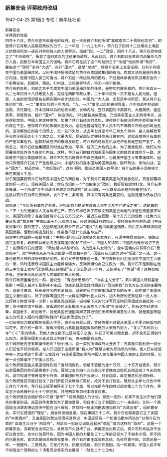### 新筹安会  评蒋政府改组

1947-04-25
第1版()
专栏：新华社社论

    新筹安会
    评蒋政府改组
    四月十八日，蒋介石宣布改组他的政府。这一天是蒋介石的所谓“奠都南京二十周年纪念日”，即是蒋介石背叛人民篡窃政权的日子。二十年前（一九二七年），蒋介石于四月十二日屠杀上海起义的曾经和他一道反对共同敌人的人民群众，造成“四、一二”政变。四月十八日，蒋介石宣布成立了“中央政府”，叛变了当时武汉的正统革命政府。从此以后，蒋介石即以反革命内战屠杀几百万人民，招致日本帝国主义的侵略。蒋介石现在挑了这个可耻的日子“改组”他的所谓“政府”，要由这个“政府”主持“大选”，召开“国大”，选举“总统”，使蒋介石坐上金銮宝殿，以利于完成变中国为美国殖民地，以利于维持摇摇欲坠的蒋介石卖国贼集团的统治。而其方法则是借外债与打内战。但是中国人民已可看出，蒋介石这一改组政府的把戏，不过是继承袁世凯旧筹安会的一个新筹安会。其媚外、残民、打内战、走死路等特点，将无一而不相像。
    蒋介石的危机，和他之急于完成变中国为美国殖民地的任务，是密切的联系着的。蒋介石自从一九二七年四月十八日叛变人民，完成法西斯专政以来，二十年中没有一天不是与人民为敌。但是，人民的觉悟却是在长期实践中逐步达到的。中国的广大人民，尤其是中间阶层，是从蒋介石集团在“四、一二”事变以后的十年内战，“九、一八”事变以后的丧权辱国，八年抗战中的退却逃跑、贪污腐化，日本投降以后的劫收自肥、发动内战、签订卖国的中美商约、大借美债、留驻美军、背叛政协、擅开“国大”、制造伪宪、不惜破裂民族团结、充当美帝国主义走狗等事实，逐渐得到觉悟。中国人民这种觉悟，加重了蒋介石统治的危机，使得蒋介石统治机构不能照旧不变的存在下去，使得蒋介石的欺骗失去效力。这就是普遍存在于人民中的不满蒋介石统治的政治危机。进攻解放区的各个战场上，无一处不失败，从去年七月至今年三月九个月中，被人民解放军歼灭的正规军达七十个旅之众，大量伪军、保安部队之被歼尚未计算在内。这就造成蒋介石面前的严重军事危机。因其财政经济的极端反动性，蒋介石的财政危机与经济危机是空前严重了。总而言之，蒋介石统治集团是同时处在政治、军事、经济三大危机之中。为了挽救危机，他们认为需要继续借外债与继续打内战。这样，蒋介石们的目的和美国帝国主义的目的变成完全一致，这就是变中国为美国殖民地。蒋介石的危机是蒋介石自己造成的，也是美帝国主义有意造成的。因为只有使蒋介石处于严重危机之中，才能较快的变中国为美国殖民地。破坏政协，发动内战，召开“国大”，制造伪宪，“改组政府”，这些活剧，都经过美国人的导演；蒋介石的鼻子现在完全牵在美国人手里。
    对于美国需要蒋介石助其变中国为它的殖民地，对于蒋介石需要美国助其挽救危机，真是相需相爱的好一对儿。现在美国人说：你应当组织一个“自由主义”政府，我好借钱给你打仗。蒋介石奉命唯谨，一个所谓“介乎训政与宪政之间的政府”马上组成，一大群反动派居然粉墨登场了。
    这批以蒋介石为首的反动派，发布了十二条纲领，其中只有两条是需要的，这就是借外债与打内战。
    纲领说：“今后所有举办之外债，应指定将为稳定并改善人民生活及生产建设之用”。这是真的么？不！为的是屠杀人民与破坏生产。蒋介石早已派了蒋鼎文到美国去向他的洋爸色商量接济军火，美国政府除了准备借给蒋介石五万万元之外，最近又在酝酿一笔十万万元的借款；杜鲁门又要从所谓“救济费”中拨出五千万元给蒋介石。经过美国政府的指示，曾经颇有争吵的所谓《中菲友好条约》突然签字，这些都是指明蒋介石要以“建设”为理由向美国借债，然后又从菲律滨购进美国武器。借款的用途是打仗，丝毫也不是什么民生与生产。
    纲领中打内战的一条却写成：“中共问题仍以政治解决为基本方针，只须中共愿意和平，铁路交通完全恢复，政府即以政治方法谋取国内的和平统一”。中国人民须知：中国内战是永远打下去了！按照蒋介石的逻辑：“政协是中共破坏的，内战是中共发动的”，全中国境内只有蒋介石“愿意和平”，而“中共则从来与永远都是不愿意和平的”，因此只有以武力讨平“叛乱”之一法。这一条也是蒋介石的洋爸爸教给他的。他们父子俩都要这一条，不但表现他们企图消灭中国民主力量的一面，同时还表现中国民主力量异常强大。反动派惧怕自己失败的一面。蒋介石不是刚刚在他的三中全会上宣布“政治解决已经绝望”么？怎么刚过一个月，又似乎有了“希望”呢？这种自相矛盾，正是表示反动派在人民面前的极大恐慌。
    蒋介石政府里集合的一群，据说是：“有进步思想的”、“自由主义分子”。其中美国人特别喜爱张群；中国人民对于张群并不生疏，他原来就是北伐时期进行“政治南伐”的北方反动派的主要角色，就是与黄郛、杨永泰齐名的老亲日派，就是财阀与官僚集团政学系的头子，现在做了美国帝国主义者的婴儿，除了张群等国民党一大群法西斯代言人以外，加入政府的还有这样一批人物：汉奸狮子狗曾琦等一小群；从保皇党研究系一派相承下来的北洋军阀走狗们所组成的民社党一小群；急于做官慌不择路，背叛政协的无耻掮客王云五等几个所谓“社会贤达”。所有这些封建余孽，卖国老手、政治贩子，就是美国代理国务卿艾其逊慌忙出来表示满意的人物，就是美国帝国主义的代言人纽约时报所称赞的“有进步思想的分子”。
    一切高等权力都掌握在美国人手里，蒋介石只是工具，曾琦等辈不过是从美国人手里讨碗饭吃的叫花子。蒋介石一群中，握有次等权力真能替美国服务的是四大家族的财力，“复兴”系的武力与“ＣＣ”系的特务，其他人物也都不过是叫花子之类。叫花子可用以跑龙套，却不会真正得到什么权力。美国帝国主义者及其走狗蒋介石，原来都是吝啬鬼。
    这个政府是否还有欺骗作用呢？很小很小。这一类的所谓政府太丑恶了！充其量只能利用一部分人们记性不好的弱点。当人们记起了这些所谓“新人物”就是古老的反动派的时候，当人们从经验中再一次证明这个所谓“三党政府”只是美国政府剥削中国人民与屠杀中国人民的工具的时候，它是一点也欺骗不了中国人民的。
    这个政府是否能从美国借得到钱？当然借得到。但是不管借的是十万万、二十万万或更多，蒋介石卖国集团的危机是挽救不了的。既然过去的四十万万美元不曾挽救过危机反而造成了今天的危机，就可知道不管再借多少外债，蒋集团的危机不会减少，只会加深，直至被危机压得粉碎。
    这个政府是否可能打胜仗？我们断定只会继续打败仗，绝对不会打胜仗。既然从去年七月到今年三月九个月内，蒋介石正规军被歼灭了七十个旅，可以推断今年四月以后的第二个九个月内，蒋军至少会再被歼灭七十个旅左右，并把两军形势根本改变过来。
    这个政府是否会拥护蒋介石做“皇帝”？按照美国人的计划，那是一定的；如果不发生出于他们意外的事变的话。民国四年袁世凯为了要做皇帝，和日本订立了卖国的二十一条条约，又叫一个美国政治流氓古德诺宣传中国应当行帝制，然后叫一批走狗把古德诺称为“大政治家”，组织筹安会，实行古德诺的“理论”，拥袁世凯做皇帝。现在事隔三十二年，蒋介石也和美国订立了卖国的“中美商约”，又由美国的政治流氓来宣传说：中国应该有一个如像马歇尔所说的“以蒋介石为首的‘自由主义分子’的政府”，然后叫一批反动派集合起来“改组”成为这样的“政府”。这是一个新筹安会。旧筹安会出现之后，袁世凯不久就垮了台。新筹安会出现之后，蒋介石的命运决不会好过袁世凯，也许比他更坏些，因为中国人民的力量比三十二年前已经大了不知多少倍。所不同的只是名称，袁世凯是由总统改称皇帝，蒋介石将由主席改称总统。名称尽管不同，实质还是一样。一是媚外，二是残民，三是打内战，四是走死路。前三件是因，后一件是果。中国人民中有不相信这个观察的么？请看历史事实的发展吧！（陕北二十二日电）
